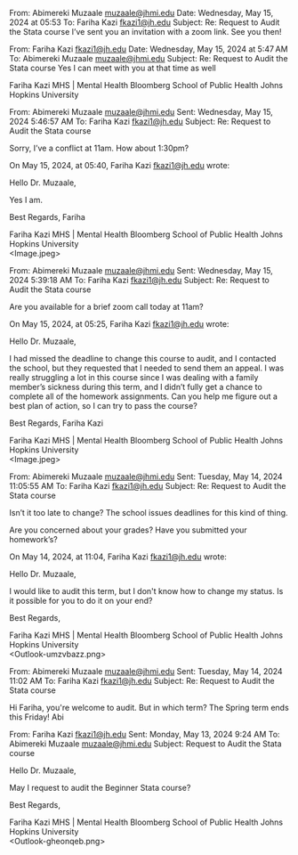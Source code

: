 

From: Abimereki Muzaale <muzaale@jhmi.edu>
Date: Wednesday, May 15, 2024 at 05:53
To: Fariha Kazi <fkazi1@jh.edu>
Subject: Re: Request to Audit the Stata course
I’ve sent you an invitation with a zoom link. See you then!
 
From: Fariha Kazi <fkazi1@jh.edu>
Date: Wednesday, May 15, 2024 at 5:47 AM
To: Abimereki Muzaale <muzaale@jhmi.edu>
Subject: Re: Request to Audit the Stata course
Yes I can meet with you at that time as well
 
Fariha Kazi
MHS | Mental Health
Bloomberg School of Public Health 
Johns Hopkins University  
 
 
From: Abimereki Muzaale <muzaale@jhmi.edu>
Sent: Wednesday, May 15, 2024 5:46:57 AM
To: Fariha Kazi <fkazi1@jh.edu>
Subject: Re: Request to Audit the Stata course 
 
Sorry, I’ve a conflict at 11am. How about 1:30pm? 

On May 15, 2024, at 05:40, Fariha Kazi <fkazi1@jh.edu> wrote:
 
Hello Dr. Muzaale,
 
Yes I am.
 
Best Regards,
Fariha 
 
Fariha Kazi
MHS | Mental Health
Bloomberg School of Public Health 
Johns Hopkins University  
<Image.jpeg>
 
 
From: Abimereki Muzaale <muzaale@jhmi.edu>
Sent: Wednesday, May 15, 2024 5:39:18 AM
To: Fariha Kazi <fkazi1@jh.edu>
Subject: Re: Request to Audit the Stata course 
 
Are you available for a brief zoom call today at 11am?

On May 15, 2024, at 05:25, Fariha Kazi <fkazi1@jh.edu> wrote:
 
Hello Dr. Muzaale,
 
I had missed the deadline to change this course to audit, and I contacted the school, but they requested that I needed to send them an appeal. I was really struggling a lot in this course since I was dealing with a family member’s sickness during this term, and I didn’t fully get a chance to complete all of the homework assignments. Can you help me figure out a best plan of action, so I can try to pass the course?
 
Best Regards,
Fariha Kazi
 
Fariha Kazi
MHS | Mental Health
Bloomberg School of Public Health 
Johns Hopkins University  
<Image.jpeg>
 
 
From: Abimereki Muzaale <muzaale@jhmi.edu>
Sent: Tuesday, May 14, 2024 11:05:55 AM
To: Fariha Kazi <fkazi1@jh.edu>
Subject: Re: Request to Audit the Stata course 
 
Isn’t it too late to change? The school issues deadlines for this kind of thing. 
 
Are you concerned about your grades? Have you submitted your homework’s?

On May 14, 2024, at 11:04, Fariha Kazi <fkazi1@jh.edu> wrote:
 
Hello Dr. Muzaale,
 
I would like to audit this term, but I don't know how to change my status. Is it possible for you to do it on your end?
 
Best Regards,
 
Fariha Kazi
MHS | Mental Health
Bloomberg School of Public Health 
Johns Hopkins University  
<Outlook-umzvbazz.png>
 
From: Abimereki Muzaale <muzaale@jhmi.edu>
Sent: Tuesday, May 14, 2024 11:02 AM
To: Fariha Kazi <fkazi1@jh.edu>
Subject: Re: Request to Audit the Stata course 
 
Hi Fariha, you're welcome to audit. But in which term? The Spring term ends this Friday!
Abi
 
From: Fariha Kazi <fkazi1@jh.edu>
Sent: Monday, May 13, 2024 9:24 AM
To: Abimereki Muzaale <muzaale@jhmi.edu>
Subject: Request to Audit the Stata course 
 
Hello Dr. Muzaale,
 
May I request to audit the Beginner Stata course?
 
Best Regards,
 
Fariha Kazi
MHS | Mental Health
Bloomberg School of Public Health 
Johns Hopkins University  
<Outlook-gheonqeb.png>
